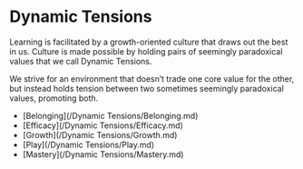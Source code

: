 # Dynamic Tensions

Learning is facilitated by  a growth-oriented culture that draws out the best in us. Culture is made possible by holding pairs of seemingly paradoxical values that we call Dynamic Tensions.

We strive for an environment that doesn’t trade one core value for the other, but instead holds tension between two sometimes seemingly paradoxical values, promoting both.


* [Belonging](/Dynamic Tensions/Belonging.md)
* [Efficacy](/Dynamic Tensions/Efficacy.md)
* [Growth](/Dynamic Tensions/Growth.md)
* [Play](/Dynamic Tensions/Play.md)
* [Mastery](/Dynamic Tensions/Mastery.md)
